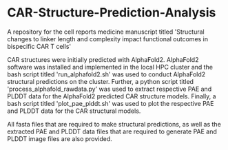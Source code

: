 # CAR-Structure-Prediction-Analysis
A repository for the cell reports medicine manuscript titled 'Structural changes to linker length and complexity impact functional outcomes in bispecific CAR T cells'

CAR structures were initially predicted with AlphaFold2. AlphaFold2 software was installed and implemented in the local HPC cluster and the bash script titled 'run_alphafold2.sh' was used to conduct AlphaFold2 structural predictions on the cluster. Further, a python script titled 'process_alphafold_rawdata.py' was used to extract respective PAE and PLDDT data for the AlphaFold2 predicted CAR structure models. Finally, a bash script titled 'plot_pae_plddt.sh' was used to plot the respective PAE and PLDDT data for the CAR structural models. 

All fasta files that are required to make structural predictions, as well as the extracted PAE and PLDDT data files that are required to generate PAE and PLDDT image files are also provided. 
